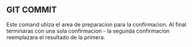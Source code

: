 ## GIT COMMIT
Este comand utiiza el area de preparacion para la confirmacion. Al final terminaras con una sola confirmacion - la segunda confirmacion reemplazara el resultado de la primera.